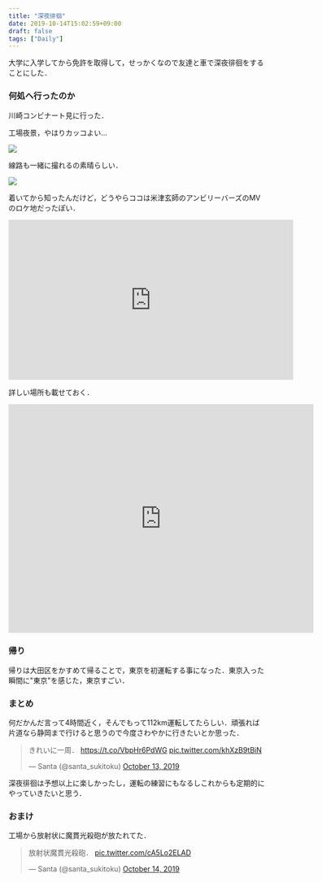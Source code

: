 ```yaml
---
title: "深夜徘徊"
date: 2019-10-14T15:02:59+09:00
draft: false
tags: ["Daily"]
---
```


大学に入学してから免許を取得して，せっかくなので友達と車で深夜徘徊をすることにした．

### 何処へ行ったのか

川崎コンビナート見に行った．

工場夜景，やはりカッコよい...

<img src='https://lh3.googleusercontent.com/iygRRR1CANo4x4zvkI95Fpw9hm1aK4eWcwqGWqpwOygVEIPTuC8d5JnWAGNtOVz7bmAou58BCAvY3cM6qazja2fRhClxTwYgGYYIJ591bqpDufkL3Jbxfj8MT9e2i1xLQjuOssSvR6Q=w2400' />

線路も一緒に撮れるの素晴らしい．

<img src='https://lh3.googleusercontent.com/gqJSQKnTOXTM6pAegVpBO8R_TFPTT3notPcXJBluwMMrWQ1XdvbK9tmbmLi-YfB4Ax9SdUrVv3yp3safVvd-Hllz6vKQ5-5eXVkie3vp8mGYE98yay2cKv0JUu8Jgx3j4FP5vfSXTEM=w2400' />

着いてから知ったんだけど，どうやらココは米津玄師のアンビリーバーズのMVのロケ地だったぽい．

<iframe width="560" height="315" src="https://www.youtube.com/embed/naJcqMBbAn4" frameborder="0" allow="accelerometer; autoplay; encrypted-media; gyroscope; picture-in-picture" allowfullscreen></iframe>

詳しい場所も載せておく．

<iframe src="https://www.google.com/maps/embed?pb=!1m18!1m12!1m3!1d3247.4300956181955!2d139.74880571525438!3d35.518367780232644!2m3!1f0!2f0!3f0!3m2!1i1024!2i768!4f13.1!3m3!1m2!1s0x0%3A0x26b2abdbee992820!2z5bed5bSO44Kz44Oz44OT44OK44O844OIIOWNg-mzpeeUuuODpOODvOODieWJjQ!5e0!3m2!1sja!2sjp!4v1571033342978!5m2!1sja!2sjp" width="600" height="450" frameborder="0" style="border:0;" allowfullscreen=""></iframe>

### 帰り

帰りは大田区をかすめて帰ることで，東京を初運転する事になった．東京入った瞬間に"東京"を感じた，東京すごい．

### まとめ

何だかんだ言って4時間近く，そんでもって112km運転してたらしい．頑張れば片道なら静岡まで行けると思うので今度さわやかに行きたいとか思った．

<blockquote class="twitter-tweet"><p lang="ja" dir="ltr">きれいに一周． <a href="https://t.co/VbpHr6PdWG">https://t.co/VbpHr6PdWG</a> <a href="https://t.co/khXzB9tBiN">pic.twitter.com/khXzB9tBiN</a></p>&mdash; Santa (@santa_sukitoku) <a href="https://twitter.com/santa_sukitoku/status/1183456411209981952?ref_src=twsrc%5Etfw">October 13, 2019</a></blockquote> <script async src="https://platform.twitter.com/widgets.js" charset="utf-8"></script>

深夜徘徊は予想以上に楽しかったし，運転の練習にもなるしこれからも定期的にやっていきたいと思う．

### おまけ

工場から放射状に魔貫光殺砲が放たれてた．

<blockquote class="twitter-tweet"><p lang="ja" dir="ltr">放射状魔貫光殺砲． <a href="https://t.co/cA5Lo2ELAD">pic.twitter.com/cA5Lo2ELAD</a></p>&mdash; Santa (@santa_sukitoku) <a href="https://twitter.com/santa_sukitoku/status/1183591279654891521?ref_src=twsrc%5Etfw">October 14, 2019</a></blockquote> <script async src="https://platform.twitter.com/widgets.js" charset="utf-8"></script>
